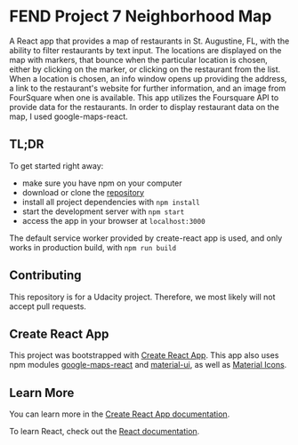# FEND Project 7 Neighborhood Map
A React app that provides a map of restaurants in St. Augustine, FL, with the ability to filter restaurants by text input. The locations are displayed on the map with markers, that bounce when the particular location is chosen, either by clicking on the marker, or clicking on the restaurant from the list. When a location is chosen, an info window opens up providing the address, a link to the restaurant's website for further information, and an image from FourSquare when one is available. This app utilizes the Foursquare API to provide data for the restaurants. In order to display restaurant data on the map, I  used google-maps-react.

## TL;DR

To get started right away:

* make sure you have npm on your computer
* download or clone the [repository](https://github.com/tostonar/udacity-map-v2)
* install all project dependencies with `npm install`
* start the development server with `npm start`
* access the app in your browser at `localhost:3000`

The default service worker provided by create-react app is used, and only works in production build, with `npm run build`

## Contributing

This repository is for a Udacity project. Therefore, we most likely will not accept pull requests.

## Create React App

This project was bootstrapped with [Create React App](https://github.com/facebook/create-react-app). This app also uses npm modules  [google-maps-react](https://www.npmjs.com/package/google-maps-react) and [material-ui](https://material-ui.com/), as well as [Material Icons](https://www.npmjs.com/package/@material-ui/icons).

## Learn More

You can learn more in the [Create React App documentation](https://facebook.github.io/create-react-app/docs/getting-started).

To learn React, check out the [React documentation](https://reactjs.org/).
